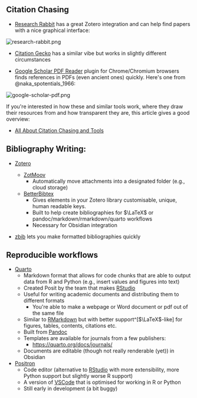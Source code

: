 ## Citation Chasing

- [Research Rabbit](www.researchrabbit.ai) has a great Zotero integration and can help find papers with a nice graphical interface:

![research-rabbit.png](research-rabbit.png)

- [Citation Gecko](https://citationgecko.azurewebsites.net/) has a similar vibe but works in slightly different circumstances

- [Google Scholar PDF Reader](https://chromewebstore.google.com/detail/google-scholar-pdf-reader/dahenjhkoodjbpjheillcadbppiidmhp) plugin for Chrome/Chromium browsers finds references in PDFs (even ancient ones) quickly. Here's one from @naka_spotentials_1966:

![google-scholar-pdf.png](google-scholar-pdf.png)

If you're interested in how these and similar tools work, where they draw their resources from and how transparent they are, this article gives a good overview:

- [All About Citation Chasing and Tools](https://musingsaboutlibrarianship.blogspot.com/2024/06/all-about-citation-chasing-and-tools.html)

## Bibliography Writing:

- [Zotero](https://www.zotero.org/download)
	- [ZotMoov](https://github.com/wileyyugioh/zotmoov/releases) 
		- Automatically move attachments into a designated folder (e.g., cloud storage)
	- [BetterBibtex](https://github.com/retorquere/zotero-better-bibtex/releases)
		- Gives elements in your Zotero library customisable, unique, human readable keys. 
		- Built to help create bibliographies for $\LaTeX$ or pandoc/markdown/rmarkdown/quarto workflows
		- Necessary for Obsidian integration

- [zbib](https://zbib.org/) lets you make formatted bibliographies quickly

## Reproducible workflows

- [Quarto](https://quarto.org/)
	- Markdown format that allows for code chunks that are able to output data from R and Python (e.g., insert values and figures into text)
	- Created Posit by the team that makes [RStudio](https://posit.co/download/rstudio-desktop/)
	- Useful for writing academic documents and distributing them to different formats
		- You're able to make a webpage or Word document or pdf out of the same file
	- Similar to [RMarkdown](https://rmarkdown.rstudio.com/) but with better support^[$\LaTeX$-like] for figures, tables, contents, citations etc.
	- Built from [Pandoc](https://pandoc.org/)
	- Templates are available for journals from a few publishers:
		- https://quarto.org/docs/journals/
	- Documents are editable (though not really renderable (yet)) in Obsidian
- [Positron](https://positron.posit.co/)
	- Code editor (alternative to [RStudio](https://posit.co/download/rstudio-desktop/) with more extensibility, more Python support but slightly worse R support)
	- A version of [VSCode](https://code.visualstudio.com/) that is optimised for working in R or Python
	- Still early in development (a bit buggy)
